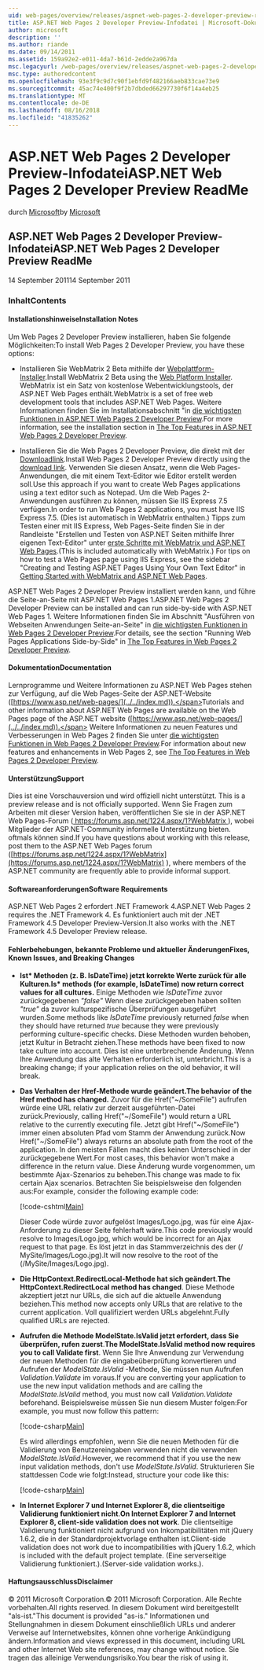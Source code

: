 ```yaml
---
uid: web-pages/overview/releases/aspnet-web-pages-2-developer-preview-readme
title: ASP.NET Web Pages 2 Developer Preview-Infodatei | Microsoft-Dokumentation
author: microsoft
description: ''
ms.author: riande
ms.date: 09/14/2011
ms.assetid: 159a92e2-e011-4da7-b61d-2edde2a967da
msc.legacyurl: /web-pages/overview/releases/aspnet-web-pages-2-developer-preview-readme
msc.type: authoredcontent
ms.openlocfilehash: 93e3f9c9d7c90f1ebfd9f482166aeb833cae73e9
ms.sourcegitcommit: 45ac74e400f9f2b7dbded66297730f6f14a4eb25
ms.translationtype: MT
ms.contentlocale: de-DE
ms.lasthandoff: 08/16/2018
ms.locfileid: "41835262"
---
```

<a name="aspnet-web-pages-2-developer-preview-readme"></a><span data-ttu-id="ac7c2-102">ASP.NET Web Pages 2 Developer Preview-Infodatei</span><span class="sxs-lookup"><span data-stu-id="ac7c2-102">ASP.NET Web Pages 2 Developer Preview ReadMe</span></span>
====================
<span data-ttu-id="ac7c2-103">durch [Microsoft](https://github.com/microsoft)</span><span class="sxs-lookup"><span data-stu-id="ac7c2-103">by [Microsoft](https://github.com/microsoft)</span></span>

## <a name="aspnet-web-pages-2-developer-preview-readme"></a><span data-ttu-id="ac7c2-104">ASP.NET Web Pages 2 Developer Preview-Infodatei</span><span class="sxs-lookup"><span data-stu-id="ac7c2-104">ASP.NET Web Pages 2 Developer Preview ReadMe</span></span>

<span data-ttu-id="ac7c2-105">14 September 2011</span><span class="sxs-lookup"><span data-stu-id="ac7c2-105">14 September 2011</span></span>

### <a name="contents"></a><span data-ttu-id="ac7c2-106">Inhalt</span><span class="sxs-lookup"><span data-stu-id="ac7c2-106">Contents</span></span>

#### <a id="_Toc303701284"></a>  <span data-ttu-id="ac7c2-107">Installationshinweise</span><span class="sxs-lookup"><span data-stu-id="ac7c2-107">Installation Notes</span></span>

<span data-ttu-id="ac7c2-108">Um Web Pages 2 Developer Preview installieren, haben Sie folgende Möglichkeiten:</span><span class="sxs-lookup"><span data-stu-id="ac7c2-108">To install Web Pages 2 Developer Preview, you have these options:</span></span>

- <span data-ttu-id="ac7c2-109">Installieren Sie WebMatrix 2 Beta mithilfe der [Webplattform-Installer](https://go.microsoft.com/fwlink/?LinkId=226883).</span><span class="sxs-lookup"><span data-stu-id="ac7c2-109">Install WebMatrix 2 Beta using the [Web Platform Installer](https://go.microsoft.com/fwlink/?LinkId=226883).</span></span> <span data-ttu-id="ac7c2-110">WebMatrix ist ein Satz von kostenlose Webentwicklungstools, der ASP.NET Web Pages enthält.</span><span class="sxs-lookup"><span data-stu-id="ac7c2-110">WebMatrix is a set of free web development tools that includes ASP.NET Web Pages.</span></span> <span data-ttu-id="ac7c2-111">Weitere Informationen finden Sie im Installationsabschnitt "in [die wichtigsten Funktionen in ASP.NET Web Pages 2 Developer Preview](https://go.microsoft.com/fwlink/?LinkID=227824).</span><span class="sxs-lookup"><span data-stu-id="ac7c2-111">For more information, see the installation section in [The Top Features in ASP.NET Web Pages 2 Developer Preview](https://go.microsoft.com/fwlink/?LinkID=227824).</span></span>

- <span data-ttu-id="ac7c2-112">Installieren Sie die Web Pages 2 Developer Preview, die direkt mit der [Downloadlink](https://go.microsoft.com/fwlink/?LinkID=226335).</span><span class="sxs-lookup"><span data-stu-id="ac7c2-112">Install Web Pages 2 Developer Preview directly using the [download link](https://go.microsoft.com/fwlink/?LinkID=226335).</span></span> <span data-ttu-id="ac7c2-113">Verwenden Sie diesen Ansatz, wenn die Web Pages-Anwendungen, die mit einem Text-Editor wie Editor erstellt werden soll.</span><span class="sxs-lookup"><span data-stu-id="ac7c2-113">Use this approach if you want to create Web Pages applications using a text editor such as Notepad.</span></span> <span data-ttu-id="ac7c2-114">Um die Web Pages 2-Anwendungen ausführen zu können, müssen Sie IIS Express 7.5 verfügen.</span><span class="sxs-lookup"><span data-stu-id="ac7c2-114">In order to run Web Pages 2 applications, you must have IIS Express 7.5.</span></span> <span data-ttu-id="ac7c2-115">(Dies ist automatisch in WebMatrix enthalten.) Tipps zum Testen einer mit IIS Express, Web Pages-Seite finden Sie in der Randleiste "Erstellen und Testen von ASP.NET Seiten mithilfe Ihrer eigenen Text-Editor" unter [erste Schritte mit WebMatrix und ASP.NET Web Pages](https://go.microsoft.com/fwlink/?LinkId=202889).</span><span class="sxs-lookup"><span data-stu-id="ac7c2-115">(This is included automatically with WebMatrix.) For tips on how to test a Web Pages page using IIS Express, see the sidebar "Creating and Testing ASP.NET Pages Using Your Own Text Editor" in [Getting Started with WebMatrix and ASP.NET Web Pages](https://go.microsoft.com/fwlink/?LinkId=202889).</span></span>

<span data-ttu-id="ac7c2-116">ASP.NET Web Pages 2 Developer Preview installiert werden kann, und führe die Seite-an-Seite mit ASP.NET Web Pages 1.</span><span class="sxs-lookup"><span data-stu-id="ac7c2-116">ASP.NET Web Pages 2 Developer Preview can be installed and can run side-by-side with ASP.NET Web Pages 1.</span></span> <a id="a"></a><span data-ttu-id="ac7c2-117">Weitere Informationen finden Sie im Abschnitt "Ausführen von Webseiten Anwendungen Seite-an-Seite" in [die wichtigsten Funktionen in Web Pages 2 Developer Preview](https://go.microsoft.com/fwlink/?LinkID=227824).</span><span class="sxs-lookup"><span data-stu-id="ac7c2-117">For details, see the section "Running Web Pages Applications Side-by-Side" in [The Top Features in Web Pages 2 Developer Preview](https://go.microsoft.com/fwlink/?LinkID=227824).</span></span>

#### <a id="_Toc303701285"></a>  <span data-ttu-id="ac7c2-118">Dokumentation</span><span class="sxs-lookup"><span data-stu-id="ac7c2-118">Documentation</span></span>

<span data-ttu-id="ac7c2-119">Lernprogramme und Weitere Informationen zu ASP.NET Web Pages stehen zur Verfügung, auf die Web Pages-Seite der ASP.NET-Website ([https://www.asp.net/web-pages/](../../index.md)).</span><span class="sxs-lookup"><span data-stu-id="ac7c2-119">Tutorials and other information about ASP.NET Web Pages are available on the Web Pages page of the ASP.NET website ([https://www.asp.net/web-pages/](../../index.md)).</span></span> <span data-ttu-id="ac7c2-120">Weitere Informationen zu neuen Features und Verbesserungen in Web Pages 2 finden Sie unter [die wichtigsten Funktionen in Web Pages 2 Developer Preview](https://go.microsoft.com/fwlink/?LinkID=227824).</span><span class="sxs-lookup"><span data-stu-id="ac7c2-120">For information about new features and enhancements in Web Pages 2, see [The Top Features in Web Pages 2 Developer Preview](https://go.microsoft.com/fwlink/?LinkID=227824).</span></span>

#### <a id="_Toc303701286"></a>  <span data-ttu-id="ac7c2-121">Unterstützung</span><span class="sxs-lookup"><span data-stu-id="ac7c2-121">Support</span></span>

<a id="_Toc209852135"></a><span data-ttu-id="ac7c2-122"><a id="_Toc255833657"></a> Dies ist eine Vorschauversion und wird offiziell nicht unterstützt.</span><span class="sxs-lookup"><span data-stu-id="ac7c2-122"><a id="_Toc255833657"></a> This is a preview release and is not officially supported.</span></span> <span data-ttu-id="ac7c2-123">Wenn Sie Fragen zum Arbeiten mit dieser Version haben, veröffentlichen Sie sie in der ASP.NET Web Pages-Forum ([ https://forums.asp.net/1224.aspx/1?WebMatrix ](https://forums.asp.net/1224.aspx/1?WebMatrix) ), wobei Mitglieder der ASP.NET-Community informelle Unterstützung bieten. oftmals können sind.</span><span class="sxs-lookup"><span data-stu-id="ac7c2-123">If you have questions about working with this release, post them to the ASP.NET Web Pages forum ([https://forums.asp.net/1224.aspx/1?WebMatrix](https://forums.asp.net/1224.aspx/1?WebMatrix) ), where members of the ASP.NET community are frequently able to provide informal support.</span></span>

#### <a id="_Toc303701287"></a>  <span data-ttu-id="ac7c2-124">Softwareanforderungen</span><span class="sxs-lookup"><span data-stu-id="ac7c2-124">Software Requirements</span></span>

<span data-ttu-id="ac7c2-125">ASP.NET Web Pages 2 erfordert .NET Framework 4.</span><span class="sxs-lookup"><span data-stu-id="ac7c2-125">ASP.NET Web Pages 2 requires the .NET Framework 4.</span></span> <span data-ttu-id="ac7c2-126">Es funktioniert auch mit der .NET Framework 4.5 Developer Preview-Version.</span><span class="sxs-lookup"><span data-stu-id="ac7c2-126">It also works with the .NET Framework 4.5 Developer Preview release.</span></span>

<a id="_Toc303701288"></a><a id="_Breaking_Changes"></a>

#### <a name="fixes-known-issues-and-breaking-changes"></a><span data-ttu-id="ac7c2-127">Fehlerbehebungen, bekannte Probleme und aktueller Änderungen</span><span class="sxs-lookup"><span data-stu-id="ac7c2-127">Fixes, Known Issues, and Breaking Changes</span></span>

<a id="_Toc224729061"></a><a id="_Toc238051347"></a>

- <span data-ttu-id="ac7c2-128">**Ist\* Methoden (z. B. IsDateTime) jetzt korrekte Werte zurück für alle Kulturen.**</span><span class="sxs-lookup"><span data-stu-id="ac7c2-128">**Is\* methods (for example, IsDateTime) now return correct values for all cultures.**</span></span> <span data-ttu-id="ac7c2-129">Einige Methoden wie *IsDateTime* zuvor zurückgegebenen *"false"* Wenn diese zurückgegeben haben sollten *"true"* da zuvor kulturspezifische Überprüfungen ausgeführt wurden.</span><span class="sxs-lookup"><span data-stu-id="ac7c2-129">Some methods like *IsDateTime* previously returned *false* when they should have returned *true* because they were previously performing culture-specific checks.</span></span> <span data-ttu-id="ac7c2-130">Diese Methoden wurden behoben, jetzt Kultur in Betracht ziehen.</span><span class="sxs-lookup"><span data-stu-id="ac7c2-130">These methods have been fixed to now take culture into account.</span></span> <span data-ttu-id="ac7c2-131">Dies ist eine unterbrechende Änderung. Wenn Ihre Anwendung das alte Verhalten erforderlich ist, unterbricht.</span><span class="sxs-lookup"><span data-stu-id="ac7c2-131">This is a breaking change; if your application relies on the old behavior, it will break.</span></span>
- <span data-ttu-id="ac7c2-132">**Das Verhalten der Href-Methode wurde geändert.**</span><span class="sxs-lookup"><span data-stu-id="ac7c2-132">**The behavior of the Href method has changed.**</span></span> <span data-ttu-id="ac7c2-133">Zuvor für die Href("~/SomeFile") aufrufen würde eine URL relativ zur derzeit ausgeführten-Datei zurück.</span><span class="sxs-lookup"><span data-stu-id="ac7c2-133">Previously, calling Href("~/SomeFile") would return a URL relative to the currently executing file.</span></span> <span data-ttu-id="ac7c2-134">Jetzt gibt Href("~/SomeFile") immer einen absoluten Pfad vom Stamm der Anwendung zurück.</span><span class="sxs-lookup"><span data-stu-id="ac7c2-134">Now Href("~/SomeFile") always returns an absolute path from the root of the application.</span></span> <span data-ttu-id="ac7c2-135">In den meisten Fällen macht dies keinen Unterschied in der zurückgegebene Wert.</span><span class="sxs-lookup"><span data-stu-id="ac7c2-135">For most cases, this behavior won't make a difference in the return value.</span></span> <span data-ttu-id="ac7c2-136">Diese Änderung wurde vorgenommen, um bestimmte Ajax-Szenarios zu beheben.</span><span class="sxs-lookup"><span data-stu-id="ac7c2-136">This change was made to fix certain Ajax scenarios.</span></span> <span data-ttu-id="ac7c2-137">Betrachten Sie beispielsweise den folgenden aus:</span><span class="sxs-lookup"><span data-stu-id="ac7c2-137">For example, consider the following example code:</span></span> 

    [!code-cshtml[Main](aspnet-web-pages-2-developer-preview-readme/samples/sample1.cshtml)]

    <span data-ttu-id="ac7c2-138">Dieser Code würde zuvor aufgelöst Images/Logo.jpg, was für eine Ajax-Anforderung zu dieser Seite fehlerhaft wäre.</span><span class="sxs-lookup"><span data-stu-id="ac7c2-138">This code previously would resolve to Images/Logo.jpg, which would be incorrect for an Ajax request to that page.</span></span> <span data-ttu-id="ac7c2-139">Es löst jetzt in das Stammverzeichnis des der (/ MySite/Images/Logo.jpg).</span><span class="sxs-lookup"><span data-stu-id="ac7c2-139">It will now resolve to the root of the (/MySite/Images/Logo.jpg).</span></span>
- <span data-ttu-id="ac7c2-140">**Die HttpContext.RedirectLocal-Methode hat sich geändert**.</span><span class="sxs-lookup"><span data-stu-id="ac7c2-140">**The HttpContext.RedirectLocal method has changed**.</span></span> <span data-ttu-id="ac7c2-141">Diese Methode akzeptiert jetzt nur URLs, die sich auf die aktuelle Anwendung beziehen.</span><span class="sxs-lookup"><span data-stu-id="ac7c2-141">This method now accepts only URLs that are relative to the current application.</span></span> <span data-ttu-id="ac7c2-142">Voll qualifiziert werden URLs abgelehnt.</span><span class="sxs-lookup"><span data-stu-id="ac7c2-142">Fully qualified URLs are rejected.</span></span>
- <span data-ttu-id="ac7c2-143">**Aufrufen die Methode ModelState.IsValid jetzt erfordert, dass Sie überprüfen, rufen zuerst**.</span><span class="sxs-lookup"><span data-stu-id="ac7c2-143">**The ModelState.IsValid method now requires you to call Validate first**.</span></span> <span data-ttu-id="ac7c2-144">Wenn Sie Ihre Anwendung zur Verwendung der neuen Methoden für die eingabeüberprüfung konvertieren und Aufrufen der *ModelState.IsValid* -Methode, Sie müssen nun Aufrufen *Validation.Validate* im voraus.</span><span class="sxs-lookup"><span data-stu-id="ac7c2-144">If you are converting your application to use the new input validation methods and are calling the *ModelState.IsValid* method, you must now call *Validation.Validate* beforehand.</span></span> <span data-ttu-id="ac7c2-145">Beispielsweise müssen Sie nun diesem Muster folgen:</span><span class="sxs-lookup"><span data-stu-id="ac7c2-145">For example, you must now follow this pattern:</span></span> 

    [!code-csharp[Main](aspnet-web-pages-2-developer-preview-readme/samples/sample2.cs)]

  <span data-ttu-id="ac7c2-146">Es wird allerdings empfohlen, wenn Sie die neuen Methoden für die Validierung von Benutzereingaben verwenden nicht die verwenden *ModelState.IsValid*.</span><span class="sxs-lookup"><span data-stu-id="ac7c2-146">However, we recommend that if you use the new input validation methods, don't use *ModelState.IsValid*.</span></span> <span data-ttu-id="ac7c2-147">Strukturieren Sie stattdessen Code wie folgt:</span><span class="sxs-lookup"><span data-stu-id="ac7c2-147">Instead, structure your code like this:</span></span> 

    [!code-csharp[Main](aspnet-web-pages-2-developer-preview-readme/samples/sample3.cs)]
- <span data-ttu-id="ac7c2-148">**In Internet Explorer 7 und Internet Explorer 8, die clientseitige Validierung funktioniert nicht**.</span><span class="sxs-lookup"><span data-stu-id="ac7c2-148">**On Internet Explorer 7 and Internet Explorer 8, client-side validation does not work**.</span></span> <span data-ttu-id="ac7c2-149">Die clientseitige Validierung funktioniert nicht aufgrund von Inkompatibilitäten mit jQuery 1.6.2, die in der Standardprojektvorlage enthalten ist.</span><span class="sxs-lookup"><span data-stu-id="ac7c2-149">Client-side validation does not work due to incompatibilities with jQuery 1.6.2, which is included with the default project template.</span></span> <span data-ttu-id="ac7c2-150">(Eine serverseitige Validierung funktioniert.).</span><span class="sxs-lookup"><span data-stu-id="ac7c2-150">(Server-side validation works.).</span></span>

#### <a id="_Toc303701289"></a>  <span data-ttu-id="ac7c2-151">Haftungsausschluss</span><span class="sxs-lookup"><span data-stu-id="ac7c2-151">Disclaimer</span></span>

<span data-ttu-id="ac7c2-152">© 2011 Microsoft Corporation.</span><span class="sxs-lookup"><span data-stu-id="ac7c2-152">© 2011 Microsoft Corporation.</span></span> <span data-ttu-id="ac7c2-153">Alle Rechte vorbehalten.</span><span class="sxs-lookup"><span data-stu-id="ac7c2-153">All rights reserved.</span></span> <span data-ttu-id="ac7c2-154">In diesem Dokument wird bereitgestellt "als-ist."</span><span class="sxs-lookup"><span data-stu-id="ac7c2-154">This document is provided "as-is."</span></span> <span data-ttu-id="ac7c2-155">Informationen und Stellungnahmen in diesem Dokument einschließlich URLs und anderer Verweise auf Internetwebsites, können ohne vorherige Ankündigung ändern.</span><span class="sxs-lookup"><span data-stu-id="ac7c2-155">Information and views expressed in this document, including URL and other Internet Web site references, may change without notice.</span></span> <span data-ttu-id="ac7c2-156">Sie tragen das alleinige Verwendungsrisiko.</span><span class="sxs-lookup"><span data-stu-id="ac7c2-156">You bear the risk of using it.</span></span>
